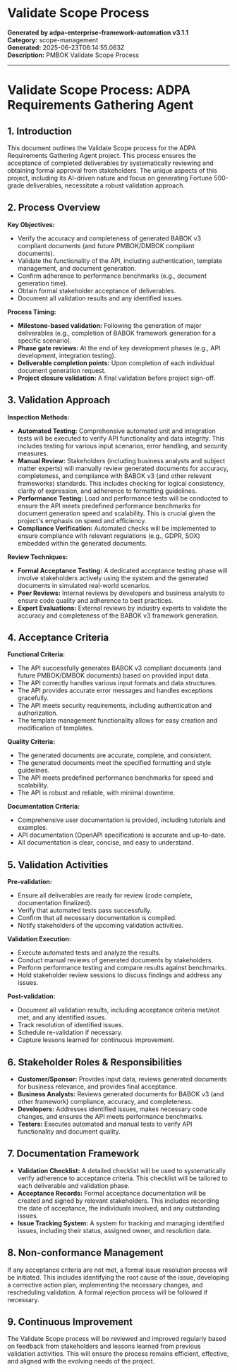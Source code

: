 # Validate Scope Process

**Generated by adpa-enterprise-framework-automation v3.1.1**  
**Category:** scope-management  
**Generated:** 2025-06-23T06:14:55.063Z  
**Description:** PMBOK Validate Scope Process

---

# Validate Scope Process: ADPA Requirements Gathering Agent

## 1. Introduction

This document outlines the Validate Scope process for the ADPA Requirements Gathering Agent project.  This process ensures the acceptance of completed deliverables by systematically reviewing and obtaining formal approval from stakeholders.  The unique aspects of this project, including its AI-driven nature and focus on generating Fortune 500-grade deliverables, necessitate a robust validation approach.

## 2. Process Overview

**Key Objectives:**

* Verify the accuracy and completeness of generated BABOK v3 compliant documents (and future PMBOK/DMBOK compliant documents).
* Validate the functionality of the API, including authentication, template management, and document generation.
* Confirm adherence to performance benchmarks (e.g., document generation time).
* Obtain formal stakeholder acceptance of deliverables.
* Document all validation results and any identified issues.

**Process Timing:**

* **Milestone-based validation:**  Following the generation of major deliverables (e.g., completion of BABOK framework generation for a specific scenario).
* **Phase gate reviews:**  At the end of key development phases (e.g., API development, integration testing).
* **Deliverable completion points:**  Upon completion of each individual document generation request.
* **Project closure validation:**  A final validation before project sign-off.


## 3. Validation Approach

**Inspection Methods:**

* **Automated Testing:** Comprehensive automated unit and integration tests will be executed to verify API functionality and data integrity.  This includes testing for various input scenarios, error handling, and security measures.
* **Manual Review:**  Stakeholders (including business analysts and subject matter experts) will manually review generated documents for accuracy, completeness, and compliance with BABOK v3 (and other relevant frameworks) standards.  This includes checking for logical consistency, clarity of expression, and adherence to formatting guidelines.
* **Performance Testing:**  Load and performance tests will be conducted to ensure the API meets predefined performance benchmarks for document generation speed and scalability.  This is crucial given the project's emphasis on speed and efficiency.
* **Compliance Verification:**  Automated checks will be implemented to ensure compliance with relevant regulations (e.g., GDPR, SOX) embedded within the generated documents.

**Review Techniques:**

* **Formal Acceptance Testing:**  A dedicated acceptance testing phase will involve stakeholders actively using the system and the generated documents in simulated real-world scenarios.
* **Peer Reviews:**  Internal reviews by developers and business analysts to ensure code quality and adherence to best practices.
* **Expert Evaluations:**  External reviews by industry experts to validate the accuracy and completeness of the BABOK v3 framework generation.


## 4. Acceptance Criteria

**Functional Criteria:**

* The API successfully generates BABOK v3 compliant documents (and future PMBOK/DMBOK documents) based on provided input data.
* The API correctly handles various input formats and data structures.
* The API provides accurate error messages and handles exceptions gracefully.
* The API meets security requirements, including authentication and authorization.
* The template management functionality allows for easy creation and modification of templates.

**Quality Criteria:**

* The generated documents are accurate, complete, and consistent.
* The generated documents meet the specified formatting and style guidelines.
* The API meets predefined performance benchmarks for speed and scalability.
* The API is robust and reliable, with minimal downtime.

**Documentation Criteria:**

* Comprehensive user documentation is provided, including tutorials and examples.
* API documentation (OpenAPI specification) is accurate and up-to-date.
* All documentation is clear, concise, and easy to understand.


## 5. Validation Activities

**Pre-validation:**

* Ensure all deliverables are ready for review (code complete, documentation finalized).
* Verify that automated tests pass successfully.
* Confirm that all necessary documentation is compiled.
* Notify stakeholders of the upcoming validation activities.

**Validation Execution:**

* Execute automated tests and analyze the results.
* Conduct manual reviews of generated documents by stakeholders.
* Perform performance testing and compare results against benchmarks.
* Hold stakeholder review sessions to discuss findings and address any issues.

**Post-validation:**

* Document all validation results, including acceptance criteria met/not met, and any identified issues.
* Track resolution of identified issues.
* Schedule re-validation if necessary.
* Capture lessons learned for continuous improvement.


## 6. Stakeholder Roles & Responsibilities

* **Customer/Sponsor:**  Provides input data, reviews generated documents for business relevance, and provides final acceptance.
* **Business Analysts:**  Reviews generated documents for BABOK v3 (and other framework) compliance, accuracy, and completeness.
* **Developers:**  Addresses identified issues, makes necessary code changes, and ensures the API meets performance benchmarks.
* **Testers:**  Executes automated and manual tests to verify API functionality and document quality.


## 7. Documentation Framework

* **Validation Checklist:** A detailed checklist will be used to systematically verify adherence to acceptance criteria.  This checklist will be tailored to each deliverable and validation phase.
* **Acceptance Records:**  Formal acceptance documentation will be created and signed by relevant stakeholders.  This includes recording the date of acceptance, the individuals involved, and any outstanding issues.
* **Issue Tracking System:**  A system for tracking and managing identified issues, including their status, assigned owner, and resolution date.


## 8. Non-conformance Management

If any acceptance criteria are not met, a formal issue resolution process will be initiated. This includes identifying the root cause of the issue, developing a corrective action plan, implementing the necessary changes, and rescheduling validation.  A formal rejection process will be followed if necessary.


## 9. Continuous Improvement

The Validate Scope process will be reviewed and improved regularly based on feedback from stakeholders and lessons learned from previous validation activities.  This will ensure the process remains efficient, effective, and aligned with the evolving needs of the project.
